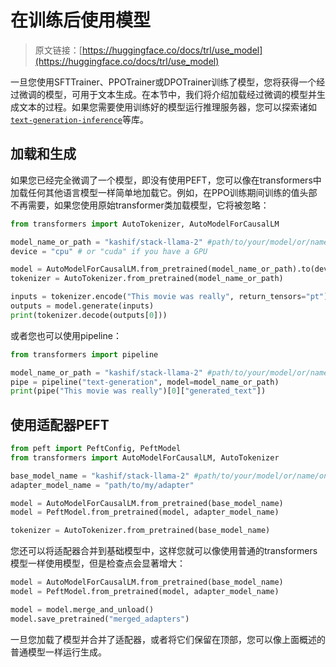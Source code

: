 # 在训练后使用模型

> 原文链接：[https://huggingface.co/docs/trl/use_model](https://huggingface.co/docs/trl/use_model)

一旦您使用SFTTrainer、PPOTrainer或DPOTrainer训练了模型，您将获得一个经过微调的模型，可用于文本生成。在本节中，我们将介绍加载经过微调的模型并生成文本的过程。如果您需要使用训练好的模型运行推理服务器，您可以探索诸如[`text-generation-inference`](https://github.com/huggingface/text-generation-inference)等库。

## 加载和生成

如果您已经完全微调了一个模型，即没有使用PEFT，您可以像在transformers中加载任何其他语言模型一样简单地加载它。例如，在PPO训练期间训练的值头部不再需要，如果您使用原始transformer类加载模型，它将被忽略：

```py
from transformers import AutoTokenizer, AutoModelForCausalLM

model_name_or_path = "kashif/stack-llama-2" #path/to/your/model/or/name/on/hub
device = "cpu" # or "cuda" if you have a GPU

model = AutoModelForCausalLM.from_pretrained(model_name_or_path).to(device)
tokenizer = AutoTokenizer.from_pretrained(model_name_or_path)

inputs = tokenizer.encode("This movie was really", return_tensors="pt").to(device)
outputs = model.generate(inputs)
print(tokenizer.decode(outputs[0]))
```

或者您也可以使用pipeline：

```py
from transformers import pipeline

model_name_or_path = "kashif/stack-llama-2" #path/to/your/model/or/name/on/hub
pipe = pipeline("text-generation", model=model_name_or_path)
print(pipe("This movie was really")[0]["generated_text"])
```

## 使用适配器PEFT

```py
from peft import PeftConfig, PeftModel
from transformers import AutoModelForCausalLM, AutoTokenizer

base_model_name = "kashif/stack-llama-2" #path/to/your/model/or/name/on/hub"
adapter_model_name = "path/to/my/adapter"

model = AutoModelForCausalLM.from_pretrained(base_model_name)
model = PeftModel.from_pretrained(model, adapter_model_name)

tokenizer = AutoTokenizer.from_pretrained(base_model_name)
```

您还可以将适配器合并到基础模型中，这样您就可以像使用普通的transformers模型一样使用模型，但是检查点会显著增大：

```py
model = AutoModelForCausalLM.from_pretrained(base_model_name)
model = PeftModel.from_pretrained(model, adapter_model_name)

model = model.merge_and_unload()
model.save_pretrained("merged_adapters")
```

一旦您加载了模型并合并了适配器，或者将它们保留在顶部，您可以像上面概述的普通模型一样运行生成。
